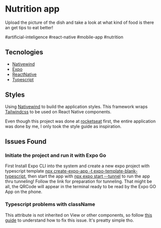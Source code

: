 # Nutrition app

Upload the picture of the dish and take a look at what kind of food is there an get tips to eat better!

#artificial-inteligence #react-native #mobile-app #nutrition

## Tecnologies

- [Nativewind](https://www.nativewind.dev/overview/)
- [Expo](https://expo.dev/)
- [ReactNative](https://reactnative.dev/)
- [Typescript](https://www.typescriptlang.org/)

## Styles

Using [Nativewind](https://www.nativewind.dev/overview/) to build the application styles. This framework wraps [Tailwindcss](https://tailwindcss.com/) to be used on React Native components.

Even though this project was done at [rocketseat](https://youtu.be/BYWHyKXhAn8) first, the entire application was done by me, I only took the style guide as inspiration.

## Issues Found

### Initiate the project and run it with Expo Go

First Install Expo CLI into the system and create a new expo project with typescript template [npx create-expo-app -t expo-template-blank-typescript](https://docs.expo.dev/guides/typescript/), then start the app with [npx expo start --tunnel](https://docs.expo.dev/more/expo-cli/#tunneling) to run the app thru tunneling! Follow the link for preparation for tunneling. That might be all, the QRCode will appear in the terminal ready to be read by the Expo GO App on the phone.

### Typescript problems with className

This attribute is not inherited on View or other components, so follow [this guide](https://www.nativewind.dev/getting-started/typescript) to understand how to fix this issue. It's preatty simple tho.